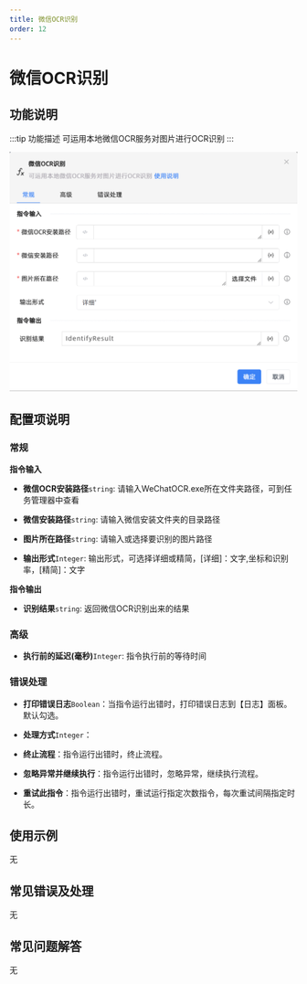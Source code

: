 ```yaml
---
title: 微信OCR识别
order: 12
---
```


# 微信OCR识别

## 功能说明

:::tip 功能描述
可运用本地微信OCR服务对图片进行OCR识别
:::

![微信OCR识别](../../../assets/微信OCR识别_command.png)

## 配置项说明

### 常规

**指令输入**

- **微信OCR安装路径**`string`: 请输入WeChatOCR.exe所在文件夹路径，可到任务管理器中查看

- **微信安装路径**`string`: 请输入微信安装文件夹的目录路径

- **图片所在路径**`string`: 请输入或选择要识别的图片路径

- **输出形式**`Integer`: 输出形式，可选择详细或精简，[详细]：文字,坐标和识别率，[精简]：文字


**指令输出**

- **识别结果**`string`: 返回微信OCR识别出来的结果

### 高级

- **执行前的延迟(毫秒)**`Integer`: 指令执行前的等待时间

### 错误处理

- **打印错误日志**`Boolean`：当指令运行出错时，打印错误日志到【日志】面板。默认勾选。

- **处理方式**`Integer`：

 - **终止流程**：指令运行出错时，终止流程。

 - **忽略异常并继续执行**：指令运行出错时，忽略异常，继续执行流程。

 - **重试此指令**：指令运行出错时，重试运行指定次数指令，每次重试间隔指定时长。

## 使用示例
无

## 常见错误及处理

无

## 常见问题解答

无

